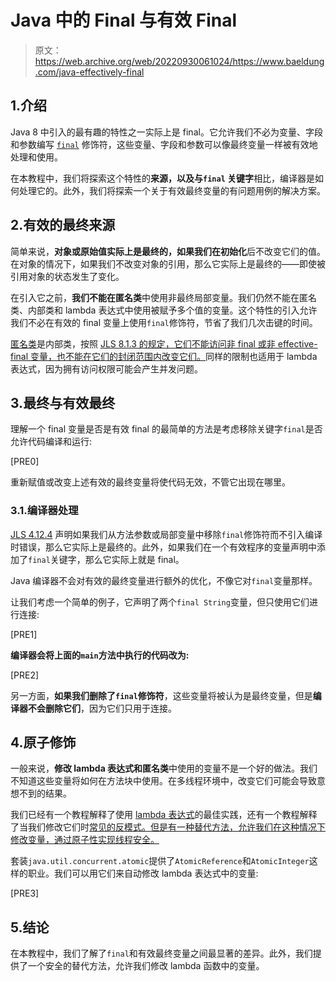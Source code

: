 # Java 中的 Final 与有效 Final

> 原文：<https://web.archive.org/web/20220930061024/https://www.baeldung.com/java-effectively-final>

## 1.介绍

Java 8 中引入的最有趣的特性之一实际上是 final。它允许我们不必为变量、字段和参数编写 [`final`](/web/20221206102211/https://www.baeldung.com/java-final) 修饰符，这些变量、字段和参数可以像最终变量一样被有效地处理和使用。

在本教程中，我们将探索这个特性的**来源，以及与`final` 关键字**相比，编译器是如何处理它的。此外，我们将探索一个关于有效最终变量的有问题用例的解决方案。

## 2.有效的最终来源

简单来说，**对象或原始值实际上是最终的，如果我们在初始化**后不改变它们的值。在对象的情况下，如果我们不改变对象的引用，那么它实际上是最终的——即使被引用对象的状态发生了变化。

在引入它之前，**我们不能在匿名类**中使用非最终局部变量。我们仍然不能在匿名类、内部类和 lambda 表达式中使用被赋予多个值的变量。这个特性的引入允许我们不必在有效的 final 变量上使用`final`修饰符，节省了我们几次击键的时间。

[匿名类](/web/20221206102211/https://www.baeldung.com/java-anonymous-classes)是内部类，按照 [JLS 8.1.3 的规定，它们不能访问非 final 或非 effective-final 变量，也不能在它们的封闭范围内改变它们。](https://web.archive.org/web/20221206102211/https://docs.oracle.com/javase/specs/jls/se8/html/jls-8.html#jls-8.1.3)同样的限制也适用于 lambda 表达式，因为拥有访问权限可能会产生并发问题。

## 3.最终与有效最终

理解一个 final 变量是否是有效 final 的最简单的方法是考虑移除关键字`final`是否允许代码编译和运行:

[PRE0]

重新赋值或改变上述有效的最终变量将使代码无效，不管它出现在哪里。

### 3.1.编译器处理

[JLS 4.12.4](https://web.archive.org/web/20221206102211/https://docs.oracle.com/javase/specs/jls/se8/html/jls-4.html#jls-4.12) 声明如果我们从方法参数或局部变量中移除`final`修饰符而不引入编译时错误，那么它实际上是最终的。此外，如果我们在一个有效程序的变量声明中添加了`final`关键字，那么它实际上就是 final。

Java 编译器不会对有效的最终变量进行额外的优化，不像它对`final`变量那样。

让我们考虑一个简单的例子，它声明了两个`final String`变量，但只使用它们进行连接:

[PRE1]

**编译器会将上面的`main`方法中执行的代码改为:**

[PRE2]

另一方面，**如果我们删除了`final`修饰符**，这些变量将被认为是最终变量，但是**编译器不会删除它们**，因为它们只用于连接。

## 4.原子修饰

一般来说，**修改 lambda 表达式和匿名类**中使用的变量不是一个好的做法。我们不知道这些变量将如何在方法块中使用。在多线程环境中，改变它们可能会导致意想不到的结果。

我们已经有一个教程解释了使用 [lambda 表达式](/web/20221206102211/https://www.baeldung.com/java-8-lambda-expressions-tips)的最佳实践，还有一个教程解释了当我们修改它们时[常见的反模式。但是有一种替代方法，允许我们在这种情况下修改变量，通过原子性实现线程安全。](/web/20221206102211/https://www.baeldung.com/java-lambda-effectively-final-local-variables)

套装`java.util.concurrent.atomic`提供了`AtomicReference`和`AtomicInteger`这样的职业。我们可以用它们来自动修改 lambda 表达式中的变量:

[PRE3]

## 5.结论

在本教程中，我们了解了`final`和有效最终变量之间最显著的差异。此外，我们提供了一个安全的替代方法，允许我们修改 lambda 函数中的变量。